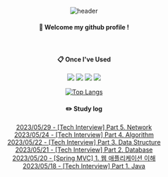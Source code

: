 
<div align="center"> 

![header](https://capsule-render.vercel.app/api?type=waving&color=000000&height=150&section=header&text=Baeg-won&fontColor=ffffff&fontSize=70&animation=fadeIn&fontAlignY=55&desc=%20&descAlignY=62&descAlign=62)
  
####  :wave: Welcome my github profile !
  
<br/>
  
####  :clipboard: Once I've Used

<img src="https://img.shields.io/badge/JAVA-007396?style=for-the-badge&logo=Java&logoColor=white">
<img src="https://img.shields.io/badge/Spring-6DB33F?style=for-the-badge&logo=Spring&logoColor=white">
<img src="https://img.shields.io/badge/MySQL-4479A1?style=for-the-badge&logo=MySQL&logoColor=white">
<img src="https://img.shields.io/badge/Oracle-F80000?style=for-the-badge&logo=Oracle&logoColor=white"> 

<br/>

[![Top Langs](https://github-readme-stats.vercel.app/api/top-langs/?username=Baeg-won&layout=compact&show_icons=true&theme=dark)](https://github.com/anuraghazra/github-readme-stats)

#### :pencil2: Study log

[2023/05/29 - [Tech Interview] Part 5. Network](https://daegwonkim.tistory.com/434) <br/>
[2023/05/24 - [Tech Interview] Part 4. Algorithm](https://daegwonkim.tistory.com/433) <br/>
[2023/05/22 - [Tech Interview] Part 3. Data Structure](https://daegwonkim.tistory.com/432) <br/>
[2023/05/21 - [Tech Interview] Part 2. Database](https://daegwonkim.tistory.com/431) <br/>
[2023/05/20 - [Spring MVC] 1. 웹 애플리케이션 이해](https://daegwonkim.tistory.com/430) <br/>
[2023/05/18 - [Tech Interview] Part 1. Java](https://daegwonkim.tistory.com/429) <br/>
